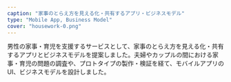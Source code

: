 ```yaml
---
caption: "家事のとらえ方を見える化・共有するアプリ・ビジネスモデル"
type: "Mobile App, Business Model"
cover: "housework-0.png"
---
```


男性の家事・育児を支援するサービスとして、家事のとらえ方を見える化・共有するアプリとビジネスモデルを提案しました。夫婦やカップルの間における家事・育児の問題の調査や、プロトタイプの製作・検証を経て、モバイルアプリのUI、ビジネスモデルを設計しました。

<script defer class="speakerdeck-embed" data-id="bb5af692bed64c42b2d7d00680e79d05" data-ratio="1.33159947984395" src="//speakerdeck.com/assets/embed.js"></script>